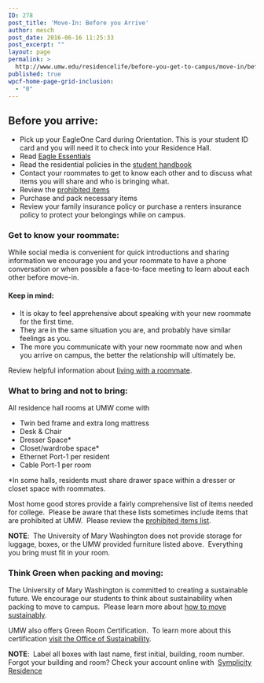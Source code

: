 ```yaml
---
ID: 278
post_title: 'Move-In: Before you Arrive'
author: mesch
post_date: 2016-06-16 11:25:33
post_excerpt: ""
layout: page
permalink: >
  http://www.umw.edu/residencelife/before-you-get-to-campus/move-in/before-you-arrive/
published: true
wpcf-home-page-grid-inclusion:
  - "0"
---
```

<h2><strong>Before you arrive:</strong></h2>
<ul>
 	<li>Pick up your EagleOne Card during Orientation. This is your student ID card and you will need it to check into your Residence Hall.</li>
 	<li>Read <a href="http://publications.umw.edu/eagleessentials/">Eagle Essentials</a></li>
 	<li>Read the residential policies in the <a href="http://publications.umw.edu/student-handbook/">student handbook</a></li>
 	<li>Contact your roommates to get to know each other and to discuss what items you will share and who is bringing what.</li>
 	<li>Review the <a href="http://www.umw.edu/residencelife/before-you-get-to-campus/move-in/prohibited-in-residence-halls/">prohibited items</a></li>
 	<li>Purchase and pack necessary items</li>
 	<li>Review your family insurance policy or purchase a renters insurance policy to protect your belongings while on campus.</li>
</ul>
<h3>Get to know your roommate:</h3>
While social media is convenient for quick introductions and sharing information we encourage you and your roommate to have a phone conversation or when possible a face-to-face meeting to learn about each other before move-in.
<h4>Keep in mind:</h4>
<ul>
 	<li>It is okay to feel apprehensive about speaking with your new roommate for the first time.</li>
 	<li>They are in the same situation you are, and probably have similar feelings as you.</li>
 	<li>The more you communicate with your new roommate now and when you arrive on campus, the better the relationship will ultimately be.</li>
</ul>
Review helpful information about <a href="http://www.umw.edu/residencelife/on-campus/life/roommate/">living with a roommate</a>.
<h3>What to bring and not to bring:</h3>
All residence hall rooms at UMW come with
<ul>
 	<li>Twin bed frame and extra long mattress</li>
 	<li>Desk &amp; Chair</li>
 	<li>Dresser Space*</li>
 	<li>Closet/wardrobe space*</li>
 	<li>Ethernet Port-1 per resident</li>
 	<li>Cable Port-1 per room</li>
</ul>
*In some halls, residents must share drawer space within a dresser or closet space with roommates.

Most home good stores provide a fairly comprehensive list of items needed for college.  Please be aware that these lists sometimes include items that are prohibited at UMW.  Please review the <a href="http://www.umw.edu/residencelife/before-you-get-to-campus/move-in/prohibited-in-residence-halls/">prohibited items list</a>.

<strong>NOTE</strong>:  The University of Mary Washington does not provide storage for luggage, boxes, or the UMW provided furniture listed above.  Everything you bring must fit in your room.
<h3>Think Green when packing and moving:</h3>
The University of Mary Washington is committed to creating a sustainable future. We encourage our students to think about sustainability when packing to move to campus.  Please learn more about <a href="http://sustainability.umw.edu/move-in/" target="_blank">how to move sustainably</a>.

UMW also offers Green Room Certification.  To learn more about this certification <a href="http://sustainability.umw.edu/green-room-certification-checklist/" target="_blank">visit the Office of Sustainability</a>.<strong> </strong>

<strong>NOTE</strong>:  Label all boxes with last name, first initial, building, room number.  Forgot your building and room? Check your account online with  <a href="https://umw-residence.symplicity.com/index.php/pid789120?">Symplicity Residence</a>